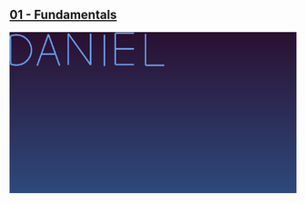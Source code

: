 ## [01 - Fundamentals](https://github.com/yrgo/gp20/blob/master/Programming%20Fundamentals/01%20-%20Fundamentals/)

<img src="https://github.com/danielalexandernielsen/Yrgo/blob/master/Daniel_01_Fundamentals/GIF/nielsen_daniel_01_Fundamentals.gif?raw=true">
